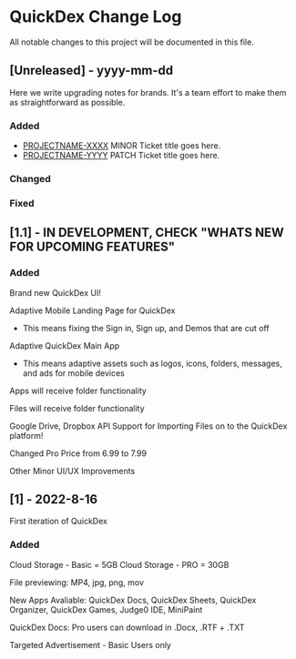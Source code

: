 # QuickDex Change Log
All notable changes to this project will be documented in this file.
 
## [Unreleased] - yyyy-mm-dd
 
Here we write upgrading notes for brands. It's a team effort to make them as
straightforward as possible.
 
### Added
- [PROJECTNAME-XXXX](http://tickets.projectname.com/browse/PROJECTNAME-XXXX)
  MINOR Ticket title goes here.
- [PROJECTNAME-YYYY](http://tickets.projectname.com/browse/PROJECTNAME-YYYY)
  PATCH Ticket title goes here.
 
### Changed
 
### Fixed
 
## [1.1] - IN DEVELOPMENT, CHECK "WHATS NEW FOR UPCOMING FEATURES"
 
### Added

Brand new QuickDex UI!

Adaptive Mobile Landing Page for QuickDex
   * This means fixing the Sign in, Sign up, and Demos that are cut off


Adaptive QuickDex Main App
  * This means adaptive assets such as logos, icons, folders, messages, and ads for mobile devices
  
Apps will receive folder functionality

Files will receive folder functionality

Google Drive, Dropbox API Support for Importing Files on to the QuickDex platform!

Changed Pro Price from 6.99 to 7.99 

Other Minor UI/UX Improvements

 
 
## [1] - 2022-8-16
 
First iteration of QuickDex

### Added

Cloud Storage - Basic = 5GB 
Cloud Storage - PRO = 30GB

File previewing: MP4, jpg, png, mov

New Apps Avaliable: QuickDex Docs, QuickDex Sheets, QuickDex Organizer, QuickDex Games, Judge0 IDE, MiniPaint

QuickDex Docs: Pro users can download in .Docx, .RTF + .TXT

Targeted Advertisement - Basic Users only
 

